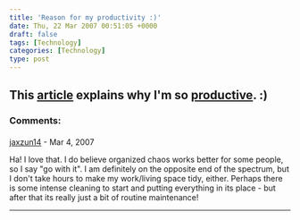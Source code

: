 ```yaml
---
title: 'Reason for my productivity :)'
date: Thu, 22 Mar 2007 00:51:05 +0000
draft: false
tags: [Technology]
categories: [Technology]
type: post
---
```


This [article](http://www.extremetech.com/article2/0,1697,2105584,00.asp) explains why I'm so [productive](http://www.extremetech.com/article2/0,1697,2105584,00.asp). :)
---
### Comments:
####
[jaxzun14](http://jaxzun14.wordpress.com/ "jacquie.moreno@gmail.com") - <time datetime="2007-03-22 10:42:29">Mar 4, 2007</time>

Ha! I love that. I do believe organized chaos works better for some people, so I say "go with it". I am definitely on the opposite end of the spectrum, but I don't take hours to make my work/living space tidy, either. Perhaps there is some intense cleaning to start and putting everything in its place - but after that its really just a bit of routine maintenance!
<hr />
